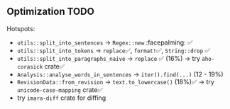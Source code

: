 ## Optimization TODO
Hotspots:
- `utils::split_into_sentences` -> `Regex::new` :facepalming: ✅
- `utils::split_into_tokens` -> `replace`✅, `format!`✅, `String::drop` ✅
- `utils::split_into_paragraphs_naive` -> `replace` ✅ (16%)
  -> try `aho-corasick` crate✅
- `Analysis::analyse_words_in_sentences` -> `iter().find(...)` (12 - 19%)
- `RevisionData::from_revision` -> `text.to_lowercase()` (18%)✅
  -> try `unicode-case-mapping` crate✅
- try `imara-diff` crate for diffing
